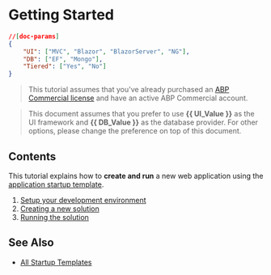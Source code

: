 # Getting Started

````json
//[doc-params]
{
    "UI": ["MVC", "Blazor", "BlazorServer", "NG"],
    "DB": ["EF", "Mongo"],
    "Tiered": ["Yes", "No"]
}
````

> This tutorial assumes that you've already purchased an [ABP Commercial license](https://commercial.abp.io/pricing) and have an active ABP Commercial account.

> This document assumes that you prefer to use **{{ UI_Value }}** as the UI framework and **{{ DB_Value }}** as the database provider. For other options, please change the preference on top of this document.

## Contents

This tutorial explains how to **create and run** a new web application using the [application startup template](startup-templates/application/index.md).

1. [Setup your development environment](getting-started-setup-environment)
2. [Creating a new solution](getting-started-create-solution.md)
3. [Running the solution](getting-started-running-solution.md)

## See Also

* [All Startup Templates](startup-templates/index.md)